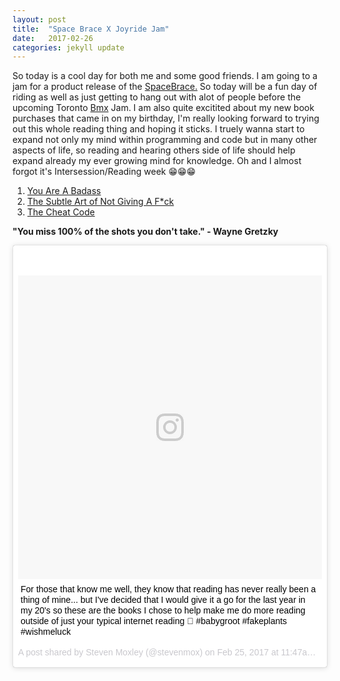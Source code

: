 ```yaml
---
layout: post
title:  "Space Brace X Joyride Jam"
date:   2017-02-26
categories: jekyll update
---
```

So today is a cool day for both me and some good friends. I am going to a jam for a product release of the <a href="https://twitter.com/spacebrace" target="_blank">SpaceBrace.</a> So today will be a fun day of riding as well as just getting to hang out with alot of people before the upcoming Toronto <a href="https://twitter.com/spacebrace" target="_blank">Bmx</a> Jam. I am also quite excitited about my new book purchases that came in on my birthday, I'm really looking forward to trying out this whole reading thing and hoping it sticks. I truely wanna start to expand not only my mind within programming and code but in many other aspects of life, so reading and hearing others side of life should help expand already my ever growing mind for knowledge. Oh and I almost forgot it's Intersession/Reading week 😁😁😁

1. <a href="https://www.amazon.ca/You-Are-Badass-Doubting-Greatness/dp/0762447699/ref=s9_cartx_gw_g14_i1_r?pf_rd_m=A3DWYIK6Y9EEQB&pf_rd_s=&pf_rd_r=4F391G9MGN2TSN2KSKZ1&pf_rd_t=36701&pf_rd_p=41120b96-e6bb-4096-bead-ecb3296d2e75&pf_rd_i=desktop" target="_blank">You Are A Badass</a>
2. <a href="https://www.amazon.ca/Subtle-Art-Not-Giving-Counterintuitive/dp/0062457713/ref=pd_bxgy_14_img_2?_encoding=UTF8&psc=1&refRID=ZHMQFYQRZ6DX22MHC2AA" target="_blank">The Subtle Art of Not Giving A F*ck</a>
3. <a href="https://www.amazon.ca/Cheat-Code-Script-Shortcut-Success/dp/0670069957/ref=s9_cartx_gw_g14_i2_r?pf_rd_m=A3DWYIK6Y9EEQB&pf_rd_s=&pf_rd_r=4F391G9MGN2TSN2KSKZ1&pf_rd_t=36701&pf_rd_p=41120b96-e6bb-4096-bead-ecb3296d2e75&pf_rd_i=desktop" target="_blank">The Cheat Code</a>

<b>"You miss 100% of the shots you don't take." - Wayne Gretzky</b>

<blockquote class="instagram-media" data-instgrm-captioned data-instgrm-version="7" style=" background:#FFF; border:0; border-radius:3px; box-shadow:0 0 1px 0 rgba(0,0,0,0.5),0 1px 10px 0 rgba(0,0,0,0.15); margin: 1px; max-width:658px; padding:0; width:99.375%; width:-webkit-calc(100% - 2px); width:calc(100% - 2px);"><div style="padding:8px;"> <div style=" background:#F8F8F8; line-height:0; margin-top:40px; padding:50% 0; text-align:center; width:100%;"> <div style=" background:url(data:image/png;base64,iVBORw0KGgoAAAANSUhEUgAAACwAAAAsCAMAAAApWqozAAAABGdBTUEAALGPC/xhBQAAAAFzUkdCAK7OHOkAAAAMUExURczMzPf399fX1+bm5mzY9AMAAADiSURBVDjLvZXbEsMgCES5/P8/t9FuRVCRmU73JWlzosgSIIZURCjo/ad+EQJJB4Hv8BFt+IDpQoCx1wjOSBFhh2XssxEIYn3ulI/6MNReE07UIWJEv8UEOWDS88LY97kqyTliJKKtuYBbruAyVh5wOHiXmpi5we58Ek028czwyuQdLKPG1Bkb4NnM+VeAnfHqn1k4+GPT6uGQcvu2h2OVuIf/gWUFyy8OWEpdyZSa3aVCqpVoVvzZZ2VTnn2wU8qzVjDDetO90GSy9mVLqtgYSy231MxrY6I2gGqjrTY0L8fxCxfCBbhWrsYYAAAAAElFTkSuQmCC); display:block; height:44px; margin:0 auto -44px; position:relative; top:-22px; width:44px;"></div></div> <p style=" margin:8px 0 0 0; padding:0 4px;"> <a href="https://www.instagram.com/p/BQ8mOXFB1Pk/" style=" color:#000; font-family:Arial,sans-serif; font-size:14px; font-style:normal; font-weight:normal; line-height:17px; text-decoration:none; word-wrap:break-word;" target="_blank">For those that know me well, they know that reading has never really been a thing of mine... but I&#39;ve decided that I would give it a go for the last year in my 20&#39;s so these are the books I chose to help make me do more reading outside of just your typical internet reading 🙈 #babygroot #fakeplants #wishmeluck</a></p> <p style=" color:#c9c8cd; font-family:Arial,sans-serif; font-size:14px; line-height:17px; margin-bottom:0; margin-top:8px; overflow:hidden; padding:8px 0 7px; text-align:center; text-overflow:ellipsis; white-space:nowrap;">A post shared by Steven Moxley (@stevenmox) on <time style=" font-family:Arial,sans-serif; font-size:14px; line-height:17px;" datetime="2017-02-25T19:47:00+00:00">Feb 25, 2017 at 11:47am PST</time></p></div></blockquote> <script async defer src="//platform.instagram.com/en_US/embeds.js"></script>
